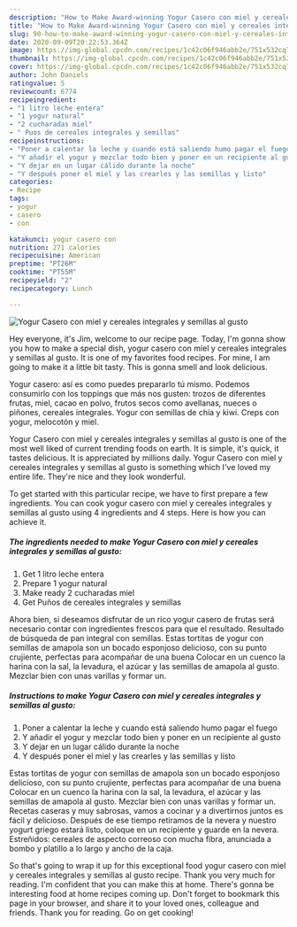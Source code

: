 ```yaml
---
description: "How to Make Award-winning Yogur Casero con miel y cereales integrales y semillas al gusto"
title: "How to Make Award-winning Yogur Casero con miel y cereales integrales y semillas al gusto"
slug: 90-how-to-make-award-winning-yogur-casero-con-miel-y-cereales-integrales-y-semillas-al-gusto
date: 2020-09-09T20:22:53.364Z
image: https://img-global.cpcdn.com/recipes/1c42c06f946abb2e/751x532cq70/yogur-casero-con-miel-y-cereales-integrales-y-semillas-al-gusto-foto-principal.jpg
thumbnail: https://img-global.cpcdn.com/recipes/1c42c06f946abb2e/751x532cq70/yogur-casero-con-miel-y-cereales-integrales-y-semillas-al-gusto-foto-principal.jpg
cover: https://img-global.cpcdn.com/recipes/1c42c06f946abb2e/751x532cq70/yogur-casero-con-miel-y-cereales-integrales-y-semillas-al-gusto-foto-principal.jpg
author: John Daniels
ratingvalue: 5
reviewcount: 6774
recipeingredient:
- "1 litro leche entera"
- "1 yogur natural"
- "2 cucharadas miel"
- " Puos de cereales integrales y semillas"
recipeinstructions:
- "Poner a calentar la leche y cuando está saliendo humo pagar el fuego"
- "Y añadir el yogur y mezclar todo bien y poner en un recipiente al gusto"
- "Y dejar en un lugar cálido durante la noche"
- "Y después poner el miel y las crearles y las semillas y listo"
categories:
- Recipe
tags:
- yogur
- casero
- con

katakunci: yogur casero con 
nutrition: 271 calories
recipecuisine: American
preptime: "PT26M"
cooktime: "PT55M"
recipeyield: "2"
recipecategory: Lunch

---
```



![Yogur Casero con miel y cereales integrales y semillas al gusto](https://img-global.cpcdn.com/recipes/1c42c06f946abb2e/751x532cq70/yogur-casero-con-miel-y-cereales-integrales-y-semillas-al-gusto-foto-principal.jpg)

Hey everyone, it's Jim, welcome to our recipe page. Today, I'm gonna show you how to make a special dish, yogur casero con miel y cereales integrales y semillas al gusto. It is one of my favorites food recipes. For mine, I am going to make it a little bit tasty. This is gonna smell and look delicious.

Yogur casero: así es como puedes prepararlo tú mismo. Podemos consumirlo con los toppings que más nos gusten: trozos de diferentes frutas, miel, cacao en polvo, frutos secos como avellanas, nueces o piñones, cereales integrales. Yogur con semillas de chía y kiwi. Creps con yogur, melocotón y miel.

Yogur Casero con miel y cereales integrales y semillas al gusto is one of the most well liked of current trending foods on earth. It is simple, it's quick, it tastes delicious. It is appreciated by millions daily. Yogur Casero con miel y cereales integrales y semillas al gusto is something which I've loved my entire life. They're nice and they look wonderful.


To get started with this particular recipe, we have to first prepare a few ingredients. You can cook yogur casero con miel y cereales integrales y semillas al gusto using 4 ingredients and 4 steps. Here is how you can achieve it.

<!--inarticleads1-->

##### The ingredients needed to make Yogur Casero con miel y cereales integrales y semillas al gusto:

1. Get 1 litro leche entera
1. Prepare 1 yogur natural
1. Make ready 2 cucharadas miel
1. Get  Puños de cereales integrales y semillas


Ahora bien, si deseamos disfrutar de un rico yogur casero de frutas será necesario contar con ingredientes frescos para que el resultado. Resultado de búsqueda de pan integral con semillas. Estas tortitas de yogur con semillas de amapola son un bocado esponjoso delicioso, con su punto crujiente, perfectas para acompañar de una buena Colocar en un cuenco la harina con la sal, la levadura, el azúcar y las semillas de amapola al gusto. Mezclar bien con unas varillas y formar un. 

<!--inarticleads2-->

##### Instructions to make Yogur Casero con miel y cereales integrales y semillas al gusto:

1. Poner a calentar la leche y cuando está saliendo humo pagar el fuego
1. Y añadir el yogur y mezclar todo bien y poner en un recipiente al gusto
1. Y dejar en un lugar cálido durante la noche
1. Y después poner el miel y las crearles y las semillas y listo


Estas tortitas de yogur con semillas de amapola son un bocado esponjoso delicioso, con su punto crujiente, perfectas para acompañar de una buena Colocar en un cuenco la harina con la sal, la levadura, el azúcar y las semillas de amapola al gusto. Mezclar bien con unas varillas y formar un. Recetas caseras y muy sabrosas, vamos a cocinar y a divertirnos juntos es fácil y delicioso. Después de ese tiempo retiramos de la nevera y nuestro yogurt griego estará listo, coloque en un recipiente y guarde en la nevera. Estreñidos: cereales de aspecto correoso con mucha fibra, anunciada a bombo y platillo a lo largo y ancho de la caja. 

So that's going to wrap it up for this exceptional food yogur casero con miel y cereales integrales y semillas al gusto recipe. Thank you very much for reading. I'm confident that you can make this at home. There's gonna be interesting food at home recipes coming up. Don't forget to bookmark this page in your browser, and share it to your loved ones, colleague and friends. Thank you for reading. Go on get cooking!
